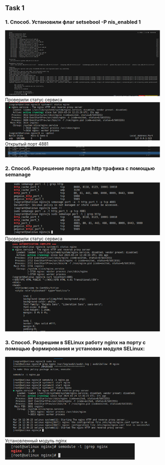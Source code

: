 ## Task 1
### 1. Способ. Установили флаг setsebool -P nis_enabled 1 
![alt text](pic1/1_2.png)
Проверили статус сервиса
![alt text](pic1/1_3.png)
Открытый порт 4881
![alt text](pic1/1_4.png)

### 2. Способ. Разрешение порта для http трафика с помощью semanage
![alt text](pic1/2_1.png)
Проверили статус сервиса
![alt text](pic1/2_2.png)

### 3. Способ. Разрешим в SELinux работу nginx на порту с помощью формирования и установки модуля SELinux:
![alt text](pic1/3_1.png)
Установленный модуль nginx
![alt text](pic1/3_2.png)
